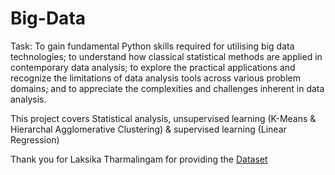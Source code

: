 # Big-Data

Task:
To gain fundamental Python skills required for utilising big data technologies; 
to understand how classical statistical methods are applied in contemporary data analysis; 
to explore the practical applications and recognize the limitations of data analysis tools across various problem domains; 
and to appreciate the complexities and challenges inherent in data analysis.

This project covers Statistical analysis, unsupervised learning (K-Means & Hierarchal Agglomerative Clustering)
& supervised learning (Linear Regression)

Thank you for Laksika Tharmalingam for providing the [Dataset](https://www.kaggle.com/datasets/uom190346a/sleep-health-and-lifestyle-dataset)
